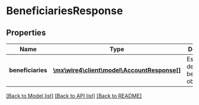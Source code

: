 # BeneficiariesResponse

## Properties
Name | Type | Description | Notes
------------ | ------------- | ------------- | -------------
**beneficiaries** | [**\mx\wire4\client\model\AccountResponse[]**](AccountResponse.md) | Es una lista de beneficiarios obtenidos. | [optional] 

[[Back to Model list]](../../README.md#documentation-for-models) [[Back to API list]](../../README.md#documentation-for-api-endpoints) [[Back to README]](../../README.md)

